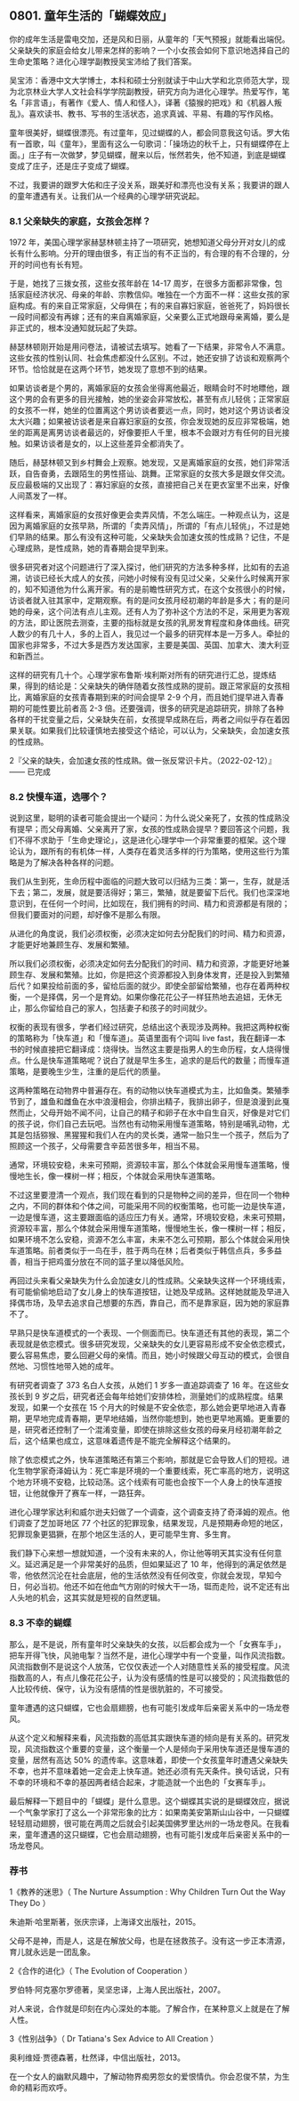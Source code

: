 ## 0801. 童年生活的「蝴蝶效应」

你的成年生活是雷电交加，还是风和日丽，从童年的「天气预报」就能看出端倪。父亲缺失的家庭会给女儿带来怎样的影响？一个小女孩会如何下意识地选择自己的生命史策略？进化心理学副教授吴宝沛给了我们答案。

吴宝沛：香港中文大学博士，本科和硕士分别就读于中山大学和北京师范大学，现为北京林业大学人文社会科学学院副教授，研究方向为进化心理学。热爱写作，笔名「非言语」，有著作《爱人、情人和怪人》，译著《猿猴的把戏》和《机器人叛乱》。喜欢读书、教书、写书的生活状态，追求真诚、平易、有趣的写作风格。

童年很美好，蝴蝶很漂亮。有过童年，见过蝴蝶的人，都会同意我这句话。罗大佑有一首歌，叫《童年》，里面有这么一句歌词：「操场边的秋千上，只有蝴蝶停在上面。」庄子有一次做梦，梦见蝴蝶，醒来以后，怅然若失，他不知道，到底是蝴蝶变成了庄子，还是庄子变成了蝴蝶。

不过，我要讲的跟罗大佑和庄子没关系，跟美好和漂亮也没有关系；我要讲的跟人的童年遭遇有关。让我们从一个经典的心理学研究说起。

### 8.1 父亲缺失的家庭，女孩会怎样？

1972 年，美国心理学家赫瑟林顿主持了一项研究，她想知道父母分开对女儿的成长有什么影响。分开的理由很多，有正当的有不正当的，有合理的有不合理的，分开的时间也有长有短。

于是，她找了三拨女孩，这些女孩年龄在 14-17 周岁，在很多方面都非常像，包括家庭经济状况、母亲的年龄、宗教信仰。唯独在一个方面不一样：这些女孩的家庭构成。有的来自正常家庭，父母俱在；有的来自寡妇家庭，爸爸死了，妈妈很长一段时间都没有再嫁；还有的来自离婚家庭，父亲要么正式地跟母亲离婚，要么是非正式的，根本没通知就玩起了失踪。

赫瑟林顿刚开始是用问卷法，请被试去填写。她看了一下结果，非常令人不满意。这些女孩的性别认同、社会焦虑都没什么区别。不过，她还安排了访谈和观察两个环节。恰恰就是在这两个环节，她发现了意想不到的结果。

如果访谈者是个男的，离婚家庭的女孩会坐得离他最近，眼睛会时不时地瞟他，跟这个男的会有更多的目光接触，她的坐姿会非常放松，甚至有点儿轻佻；正常家庭的女孩不一样，她坐的位置离这个男访谈者要远一点，同时，她对这个男访谈者没太大兴趣；如果被访谈者是来自寡妇家庭的女孩，你会发现她的反应非常极端，她坐的距离是离男访谈者最远的，好像要拒人千里，根本不会跟对方有任何的目光接触。如果访谈者是女的，以上这些差异全都消失了。

随后，赫瑟林顿又到乡村舞会上观察。她发现，又是离婚家庭的女孩，她们非常活跃，自告奋勇，去跟陌生的男性搭讪、跳舞。正常家庭的女孩大多是跟女伴交流。反应最极端的又出现了：寡妇家庭的女孩，直接把自己关在更衣室里不出来，好像人间蒸发了一样。

这样看来，离婚家庭的女孩好像更会卖弄风情，不怎么端庄。一种观点认为，这是因为离婚家庭的女孩早熟，所谓的「卖弄风情」，所谓的「有点儿轻佻」，不过是她们早熟的结果。那么有没有这种可能，父亲缺失会加速女孩的性成熟？记住，不是心理成熟，是性成熟，她的青春期会提早到来。

很多研究者对这个问题进行了深入探讨，他们研究的方法多种多样，比如有的去追溯，访谈已经长大成人的女孩，问她小时候有没有见过父亲，父亲什么时候离开家的，知不知道他为什么离开家。有的是前瞻性研究方式，在这个女孩很小的时候，访谈者就入驻其家中，定期观察。有的是问女孩月经初潮的年龄是多大；有的是问她的母亲，这个问法有点儿主观。还有人为了弥补这个方法的不足，采用更为客观的方法，即让医院去测查，主要的指标就是女孩的乳房发育程度和身体曲线。研究人数少的有几十人，多的上百人，我见过一个最多的研究样本是一万多人。牵扯的国家也非常多，不过大多是西方发达国家，主要是美国、英国、加拿大、澳大利亚和新西兰。

这样的研究有几十个。心理学家布鲁斯·埃利斯对所有的研究进行汇总，提炼结果，得到的结论是：父亲缺失的确伴随着女孩性成熟的提前。跟正常家庭的女孩相比，离婚家庭的女孩青春期到来的时间会提早 2-9 个月，而且她们提早进入青春期的可能性要比前者高 2-3 倍。还要强调，很多的研究是追踪研究，排除了各种各样的干扰变量之后，父亲缺失在前，女孩提早成熟在后，两者之间似乎存在着因果关联。如果我们比较谨慎地去接受这个结论，可以认为，父亲缺失，会加速女孩的性成熟。

2『父亲的缺失，会加速女孩的性成熟。做一张反常识卡片。（2022-02-12）』—— 已完成

### 8.2 快慢车道，选哪个？

说到这里，聪明的读者可能会提出一个疑问：为什么说父亲死了，女孩的性成熟没有提早；而父母离婚、父亲离开了家，女孩的性成熟会提早？要回答这个问题，我们不得不求助于「生命史理论」，这是进化心理学中一个非常重要的框架。这个理论认为，跟所有的有机体一样，人类存在着灵活多样的行为策略，使用这些行为策略是为了解决各种各样的问题。

我们从生到死，生命历程中面临的问题大致可以归结为三类：第一，生存，就是活下去；第二，发展，就是要活得好；第三，繁殖，就是要留下后代。我们也深深地意识到，在任何一个时间，比如现在，我们拥有的时间、精力和资源都是有限的；但我们要面对的问题，却好像不是那么有限。

从进化的角度说，我们必须权衡，必须决定如何去分配我们的时间、精力和资源，才能更好地兼顾生存、发展和繁殖。

所以我们必须权衡，必须决定如何去分配我们的时间、精力和资源，才能更好地兼顾生存、发展和繁殖。比如，你是把这个资源都投入到身体发育，还是投入到繁殖后代？如果投给前面的多，留给后面的就少。即使全部留给繁殖，也存在着两种权衡，一个是择偶，另一个是育幼。如果你像花花公子一样狂热地去追妞，无休无止，那么你留给自己的家人，包括妻子和孩子的时间就少。

权衡的表现有很多，学者们经过研究，总结出这个表现涉及两种。我把这两种权衡的策略称为「快车道」和「慢车道」。英语里面有个词叫 live fast，我在翻译一本书的时候直接把它翻译成：烧得快。当然这主要是指男人的生命历程，女人烧得慢点。什么是快车道策略呢？说白了就是早生多生，追求的是后代的数量；而慢车道策略，是要晚生少生，注重的是后代的质量。

这两种策略在动物界中普遍存在。有的动物以快车道模式为主，比如鱼类。繁殖季节到了，雄鱼和雌鱼在水中浪漫相会，你排出精子，我排出卵子，但是浪漫到此戛然而止，父母开始不闻不问，让自己的精子和卵子在水中自生自灭，好像是对它们的孩子说，你们自己去玩吧。当然也有动物采用慢车道策略，特别是哺乳动物，尤其是包括猕猴、黑猩猩和我们人在内的灵长类，通常一胎只生一个孩子，然后为了照顾这一个孩子，父母需要含辛茹苦很多年，相当不易。

通常，环境较安稳，未来可预期，资源较丰富，那么个体就会采用慢车道策略，慢慢地生长，像一棵树一样；相反，个体就会采用快车道策略。

不过这里要澄清一个观点，我们现在看到的只是物种之间的差异，但在同一个物种之内，不同的群体和个体之间，可能采用不同的权衡策略，也可能一边是快车道，一边是慢车道，这主要跟面临的适应压力有关。通常，环境较安稳，未来可预期，资源较丰富，那么个体就会采用慢车道策略，慢慢地生长，像一棵树一样；相反，如果环境不怎么安稳，资源不怎么丰富，未来不怎么可预期，那么个体就会采用快车道策略。前者类似于一鸟在手，胜于两鸟在林；后者类似于韩信点兵，多多益善，相当于把鸡蛋分放在不同的篮子里以降低风险。

再回过头来看父亲缺失为什么会加速女儿的性成熟。父亲缺失这样一个环境线索，有可能偷偷地启动了女儿身上的快车道按钮，让她及早成熟。这样她就能及早进入择偶市场，及早去追求自己想要的东西，靠自己，而不是靠家庭，因为她的家庭靠不了。

早熟只是快车道模式的一个表现、一个侧面而已。快车道还有其他的表现，第二个表现就是依恋模式。很多研究发现，父亲缺失的女儿更容易形成不安全依恋模式，要么容易焦虑，要么回避父母的亲情。而且，她小时候跟父母互动的模式，会很自然地、习惯性地带入她的成年。

有研究者调查了 373 名白人女孩，从她们 1 岁多一直追踪调查了 16 年。在这些女孩长到 9 岁之后，研究者还会每年给她们安排体检，测量她们的成熟程度。结果发现，如果一个女孩在 15 个月大的时候是不安全依恋，那么她会更早地进入青春期，更早地完成青春期，更早地结婚，当然你能想到，她也更早地离婚。更重要的是，研究者还控制了一个混淆变量，即使在排除这些女孩的母亲月经初潮年龄之后，这个结果也成立，这意味着遗传是不能完全解释这个结果的。

除了依恋模式之外，快车道策略还有第三个影响，那就是它会导致人们的短视。进化生物学家奇泽姆认为：死亡率是环境的一个重要线索，死亡率高的地方，说明这个地方环境不安稳，比较动荡。这个线索有可能也会按下一个人身上的快车道按钮，让他就像开了赛车一样，一路狂奔。

进化心理学家达利和威尔逊夫妇做了一个调查，这个调查支持了奇泽姆的观点。他们调查了芝加哥地区 77 个社区的犯罪现象，结果发现，凡是预期寿命短的地区，犯罪现象更猖獗，在那个地区生活的人，更可能早生育、多生育。

我们静下心来想一想就知道，一个没有未来的人，你让他等明天其实没有任何意义。延迟满足是一个非常美好的品质，但如果延迟了 10 年，他得到的满足依然是零，他依然沉沦在社会底层，他的生活依然没有任何改变，你就会发现，早知今日，何必当初。他还不如在他血气方刚的时候大干一场，铤而走险，说不定还有出人头地的机会，这其实就是短视的自然逻辑。

### 8.3 不幸的蝴蝶

那么，是不是说，所有童年时父亲缺失的女孩，以后都会成为一个「女赛车手」，把车开得飞快，风驰电掣？当然不是，进化心理学中有一个变量，叫作风流指数。风流指数倒不是说这个人放荡，它仅仅表述一个人对随意性关系的接受程度。风流指数高的人，有点儿像花花公子，认为没有感情的性是可以接受的；风流指数低的人比较传统、保守，认为没有感情的性是很肮脏的，不可接受。

童年遭遇的这只蝴蝶，它也会扇翅膀，也有可能引发成年后亲密关系中的一场龙卷风。

从这个定义和解释来看，风流指数的高低其实跟快车道的倾向是有关系的。研究发现，风流指数这个重要的变量，这个衡量一个人是倾向于采用快车道还是慢车道的变量，居然有高达 50% 的遗传率。这意味着，即使一个女孩童年时遭遇父亲缺失不幸，也并不意味着她一定会走上快车道。她还必须有先天条件。换句话说，只有不幸的环境和不幸的基因两者结合起来，才能造就一个出色的「女赛车手」。

最后解释一下题目中的「蝴蝶」是什么意思。这个蝴蝶其实说的是蝴蝶效应，据说一个气象学家打了这么一个非常形象的比方：如果南美安第斯山山谷中，一只蝴蝶轻轻扇动翅膀，很可能在两周之后就会引起美国佛罗里达州的一场龙卷风。在我看来，童年遭遇的这只蝴蝶，它也会扇动翅膀，也有可能引发成年后亲密关系中的一场龙卷风。

### 荐书

1《教养的迷思》（ The Nurture Assumption : Why Children Turn Out the Way They Do ）

朱迪斯·哈里斯著，张庆宗译，上海译文出版社，2015。

父母不是神，而是人，这是在解放父母，也是在拯救孩子。没有这一步正本清源，育儿就永远是一团乱象。

2《合作的进化》（ The Evolution of Cooperation ）

罗伯特·阿克塞尔罗德著，吴坚忠译，上海人民出版社，2007。

对人来说，合作就是印刻在内心深处的本能。了解合作，在某种意义上就是在了解人性。

3《性别战争》（ Dr Tatiana's Sex Advice to All Creation ）

奥利维娅·贾德森著，杜然译，中信出版社，2013。

在一个女人的幽默风趣中，了解动物界痴男怨女的爱恨情仇。你会忍俊不禁，为生命的精彩而欢呼。